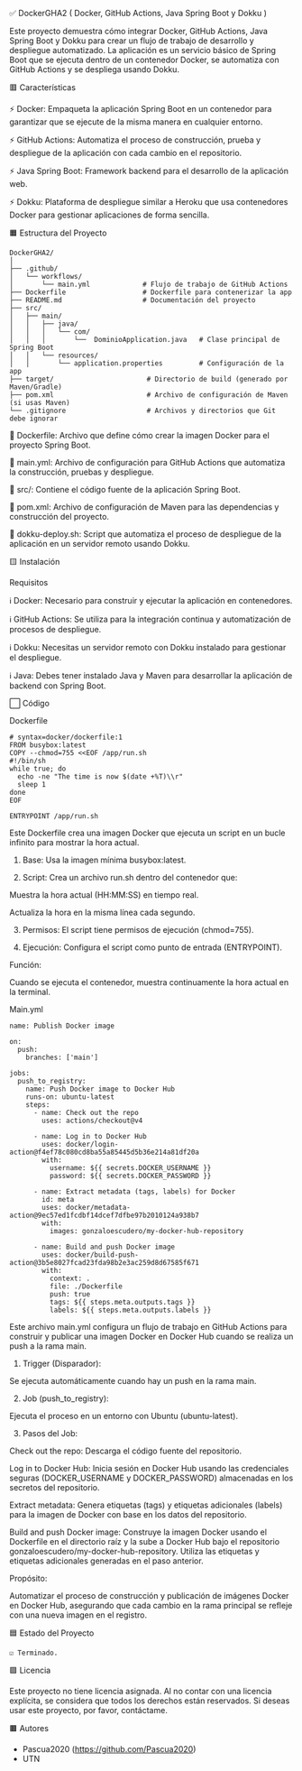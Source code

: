 ✅️ DockerGHA2 ( Docker, GitHub Actions, Java Spring Boot y Dokku )

Este proyecto demuestra cómo integrar Docker, GitHub Actions, Java Spring Boot y Dokku para crear un flujo de trabajo de desarrollo y despliegue automatizado. La aplicación es un servicio básico de Spring Boot que se ejecuta dentro de un contenedor Docker, se automatiza con GitHub Actions y se despliega usando Dokku.

🟥 Características

⚡️ Docker: Empaqueta la aplicación Spring Boot en un contenedor para garantizar que se ejecute de la misma manera en cualquier entorno.

⚡️ GitHub Actions: Automatiza el proceso de construcción, prueba y despliegue de la aplicación con cada cambio en el repositorio.

⚡️ Java Spring Boot: Framework backend para el desarrollo de la aplicación web.

⚡️ Dokku: Plataforma de despliegue similar a Heroku que usa contenedores Docker para gestionar aplicaciones de forma sencilla.

🟧 Estructura del Proyecto
```
DockerGHA2/
│
├── .github/
│   └── workflows/
│       └── main.yml             # Flujo de trabajo de GitHub Actions
├── Dockerfile                   # Dockerfile para contenerizar la app
├── README.md                    # Documentación del proyecto
├── src/
│   ├── main/
│   │   ├── java/
│   │   │   └── com/
│   │   │       └──  DominioApplication.java   # Clase principal de Spring Boot
│   │   └── resources/
│   │       └── application.properties         # Configuración de la app
├── target/                       # Directorio de build (generado por Maven/Gradle)
├── pom.xml                       # Archivo de configuración de Maven (si usas Maven)
└── .gitignore                    # Archivos y directorios que Git debe ignorar
```
💾 Dockerfile: Archivo que define cómo crear la imagen Docker para el proyecto Spring Boot.

💾 main.yml: Archivo de configuración para GitHub Actions que automatiza la construcción, pruebas y despliegue.

💾 src/: Contiene el código fuente de la aplicación Spring Boot.

💾 pom.xml: Archivo de configuración de Maven para las dependencias y construcción del proyecto.

💾 dokku-deploy.sh: Script que automatiza el proceso de despliegue de la aplicación en un servidor remoto usando Dokku.

🟨 Instalación

Requisitos

ℹ️ Docker: Necesario para construir y ejecutar la aplicación en contenedores.

ℹ️ GitHub Actions: Se utiliza para la integración continua y automatización de procesos de despliegue.

ℹ️ Dokku: Necesitas un servidor remoto con Dokku instalado para gestionar el despliegue.

ℹ️ Java: Debes tener instalado Java y Maven para desarrollar la aplicación de backend con Spring Boot.

⬜️ Código

Dockerfile
```
# syntax=docker/dockerfile:1
FROM busybox:latest
COPY --chmod=755 <<EOF /app/run.sh
#!/bin/sh
while true; do
  echo -ne "The time is now $(date +%T)\\r"
  sleep 1
done
EOF

ENTRYPOINT /app/run.sh
```

Este Dockerfile crea una imagen Docker que ejecuta un script en un bucle infinito para mostrar la hora actual.

1. Base: Usa la imagen mínima busybox:latest.

2. Script: Crea un archivo run.sh dentro del contenedor que:

Muestra la hora actual (HH:MM:SS) en tiempo real.

Actualiza la hora en la misma línea cada segundo.

3. Permisos: El script tiene permisos de ejecución (chmod=755).

4. Ejecución: Configura el script como punto de entrada (ENTRYPOINT).

Función:

Cuando se ejecuta el contenedor, muestra continuamente la hora actual en la terminal.

Main.yml
```
name: Publish Docker image

on:
  push:
    branches: ['main']

jobs:
  push_to_registry:
    name: Push Docker image to Docker Hub
    runs-on: ubuntu-latest
    steps:
      - name: Check out the repo
        uses: actions/checkout@v4

      - name: Log in to Docker Hub
        uses: docker/login-action@f4ef78c080cd8ba55a85445d5b36e214a81df20a
        with:
          username: ${{ secrets.DOCKER_USERNAME }}
          password: ${{ secrets.DOCKER_PASSWORD }}

      - name: Extract metadata (tags, labels) for Docker
        id: meta
        uses: docker/metadata-action@9ec57ed1fcdbf14dcef7dfbe97b2010124a938b7
        with:
          images: gonzaloescudero/my-docker-hub-repository

      - name: Build and push Docker image
        uses: docker/build-push-action@3b5e8027fcad23fda98b2e3ac259d8d67585f671
        with:
          context: .
          file: ./Dockerfile
          push: true
          tags: ${{ steps.meta.outputs.tags }}
          labels: ${{ steps.meta.outputs.labels }}
```
Este archivo main.yml configura un flujo de trabajo en GitHub Actions para construir y publicar una imagen Docker en Docker Hub cuando se realiza un push a la rama main.

1. Trigger (Disparador):

Se ejecuta automáticamente cuando hay un push en la rama main.

2. Job (push_to_registry):

Ejecuta el proceso en un entorno con Ubuntu (ubuntu-latest).

3. Pasos del Job:

Check out the repo: Descarga el código fuente del repositorio.

Log in to Docker Hub: Inicia sesión en Docker Hub usando las credenciales seguras (DOCKER_USERNAME y DOCKER_PASSWORD) almacenadas en los secretos del repositorio.

Extract metadata: Genera etiquetas (tags) y etiquetas adicionales (labels) para la imagen de Docker con base en los datos del repositorio.

Build and push Docker image: Construye la imagen Docker usando el Dockerfile en el directorio raíz y la sube a Docker Hub bajo el repositorio gonzaloescudero/my-docker-hub-repository. Utiliza las etiquetas y etiquetas adicionales generadas en el paso anterior.

Propósito:

Automatizar el proceso de construcción y publicación de imágenes Docker en Docker Hub, asegurando que cada cambio en la rama principal se refleje con una nueva imagen en el registro.

🟦 Estado del Proyecto

    ☑️ Terminado.

🟪 Licencia  

Este proyecto no tiene licencia asignada. Al no contar con una licencia explícita, se considera que todos los derechos están reservados. Si deseas usar este proyecto, por favor, contáctame.

🟫 Autores

- Pascua2020 (https://github.com/Pascua2020)
- UTN